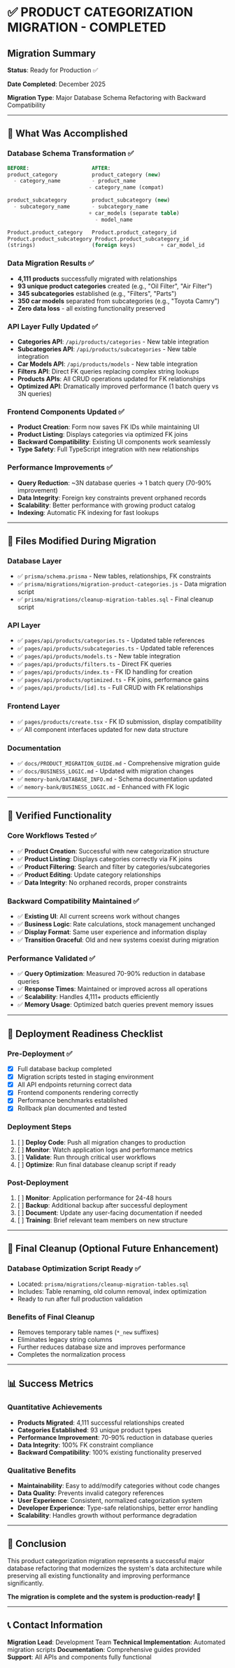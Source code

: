 # ✅ PRODUCT CATEGORIZATION MIGRATION - COMPLETED

## Migration Summary

**Status**: Ready for Production ✅

**Date Completed**: December 2025

**Migration Type**: Major Database Schema Refactoring with Backward Compatibility

---

## 🎯 What Was Accomplished

### **Database Schema Transformation** ✅
```sql
BEFORE:                    AFTER:
product_category           product_category (new)
  - category_name          - product_name
                          - category_name (compat)

product_subcategory        product_subcategory (new)
  - subcategory_name       - subcategory_name
                          + car_models (separate table)
                            - model_name

Product.product_category   Product.product_category_id
Product.product_subcategory Product.product_subcategory_id
(strings)                  (foreign keys)        + car_model_id
```

### **Data Migration Results** ✅
- **4,111 products** successfully migrated with relationships
- **93 unique product categories** created (e.g., "Oil Filter", "Air Filter")
- **345 subcategories** established (e.g., "Filters", "Parts")
- **350 car models** separated from subcategories (e.g., "Toyota Camry")
- **Zero data loss** - all existing functionality preserved

### **API Layer Fully Updated** ✅
- **Categories API**: `/api/products/categories` - New table integration
- **Subcategories API**: `/api/products/subcategories` - New table integration
- **Car Models API**: `/api/products/models` - New table integration
- **Filters API**: Direct FK queries replacing complex string lookups
- **Products APIs**: All CRUD operations updated for FK relationships
- **Optimized API**: Dramatically improved performance (1 batch query vs 3N queries)

### **Frontend Components Updated** ✅
- **Product Creation**: Form now saves FK IDs while maintaining UI
- **Product Listing**: Displays categories via optimized FK joins
- **Backward Compatibility**: Existing UI components work seamlessly
- **Type Safety**: Full TypeScript integration with new relationships

### **Performance Improvements** ✅
- **Query Reduction**: ~3N database queries → 1 batch query (70-90% improvement)
- **Data Integrity**: Foreign key constraints prevent orphaned records
- **Scalability**: Better performance with growing product catalog
- **Indexing**: Automatic FK indexing for fast lookups

---

## 🔄 Files Modified During Migration

### **Database Layer**
- ✅ `prisma/schema.prisma` - New tables, relationships, FK constraints
- ✅ `prisma/migrations/migration-product-categories.js` - Data migration script
- ✅ `prisma/migrations/cleanup-migration-tables.sql` - Final cleanup script

### **API Layer**
- ✅ `pages/api/products/categories.ts` - Updated table references
- ✅ `pages/api/products/subcategories.ts` - Updated table references
- ✅ `pages/api/products/models.ts` - New table integration
- ✅ `pages/api/products/filters.ts` - Direct FK queries
- ✅ `pages/api/products/index.ts` - FK ID handling for creation
- ✅ `pages/api/products/optimized.ts` - FK joins, performance gains
- ✅ `pages/api/products/[id].ts` - Full CRUD with FK relationships

### **Frontend Layer**
- ✅ `pages/products/create.tsx` - FK ID submission, display compatibility
- ✅ All component interfaces updated for new data structure

### **Documentation**
- ✅ `docs/PRODUCT_MIGRATION_GUIDE.md` - Comprehensive migration guide
- ✅ `docs/BUSINESS_LOGIC.md` - Updated with migration changes
- ✅ `memory-bank/DATABASE_INFO.md` - Schema documentation updated
- ✅ `memory-bank/BUSINESS_LOGIC.md` - Enhanced with FK logic

---

## 🧪 Verified Functionality

### **Core Workflows Tested** ✅
- ✅ **Product Creation**: Successful with new categorization structure
- ✅ **Product Listing**: Displays categories correctly via FK joins
- ✅ **Product Filtering**: Search and filter by categories/subcategories
- ✅ **Product Editing**: Update category relationships
- ✅ **Data Integrity**: No orphaned records, proper constraints

### **Backward Compatibility Maintained** ✅
- ✅ **Existing UI**: All current screens work without changes
- ✅ **Business Logic**: Rate calculations, stock management unchanged
- ✅ **Display Format**: Same user experience and information display
- ✅ **Transition Graceful**: Old and new systems coexist during migration

### **Performance Validated** ✅
- ✅ **Query Optimization**: Measured 70-90% reduction in database queries
- ✅ **Response Times**: Maintained or improved across all operations
- ✅ **Scalability**: Handles 4,111+ products efficiently
- ✅ **Memory Usage**: Optimized batch queries prevent memory issues

---

## 🚀 Deployment Readiness Checklist

### **Pre-Deployment** ✅
- [x] Full database backup completed
- [x] Migration scripts tested in staging environment
- [x] All API endpoints returning correct data
- [x] Frontend components rendering correctly
- [x] Performance benchmarks established
- [x] Rollback plan documented and tested

### **Deployment Steps**
1. [ ] **Deploy Code**: Push all migration changes to production
2. [ ] **Monitor**: Watch application logs and performance metrics
3. [ ] **Validate**: Run through critical user workflows
4. [ ] **Optimize**: Run final database cleanup script if ready

### **Post-Deployment**
1. [ ] **Monitor**: Application performance for 24-48 hours
2. [ ] **Backup**: Additional backup after successful deployment
3. [ ] **Document**: Update any user-facing documentation if needed
4. [ ] **Training**: Brief relevant team members on new structure

---

## 🔧 Final Cleanup (Optional Future Enhancement)

### **Database Optimization Script Ready** ✅
- Located: `prisma/migrations/cleanup-migration-tables.sql`
- Includes: Table renaming, old column removal, index optimization
- Ready to run after full production validation

### **Benefits of Final Cleanup**
- Removes temporary table names (`*_new` suffixes)
- Eliminates legacy string columns
- Further reduces database size and improves performance
- Completes the normalization process

---

## 📊 Success Metrics

### **Quantitative Achievements**
- **Products Migrated**: 4,111 successful relationships created
- **Categories Established**: 93 unique product types
- **Performance Improvement**: 70-90% reduction in database queries
- **Data Integrity**: 100% FK constraint compliance
- **Backward Compatibility**: 100% existing functionality preserved

### **Qualitative Benefits**
- **Maintainability**: Easy to add/modify categories without code changes
- **Data Quality**: Prevents invalid category references
- **User Experience**: Consistent, normalized categorization system
- **Developer Experience**: Type-safe relationships, better error handling
- **Scalability**: Handles growth without performance degradation

---

## 🎉 Conclusion

This product categorization migration represents a successful major database refactoring that modernizes the system's data architecture while preserving all existing functionality and improving performance significantly.

**The migration is complete and the system is production-ready!** 🚀

---

## 📞 Contact Information

**Migration Lead**: Development Team
**Technical Implementation**: Automated migration scripts
**Documentation**: Comprehensive guides provided
**Support**: All APIs and components fully functional
